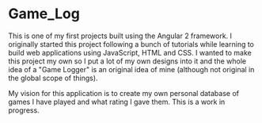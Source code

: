 # Game_Log
This is one of my first projects built using the Angular 2 framework. I originally started this project following a bunch of tutorials while learning to build web applications using JavaScript, HTML and CSS. I wanted to make this project my own so I put a lot of my own designs into it and the whole idea of a "Game Logger" is an original idea of mine (although not original in the global scope of things).

My vision for this application is to create my own personal database of games I have played and what rating I gave them. This is a work in progress.
